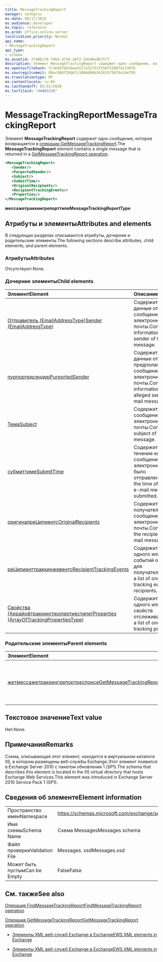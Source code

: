 ```yaml
---
title: MessageTrackingReport
manager: sethgros
ms.date: 09/17/2015
ms.audience: Developer
ms.topic: reference
ms.prod: office-online-server
localization_priority: Normal
api_name:
- MessageTrackingReport
api_type:
- schema
ms.assetid: 2740bcf6-f86d-4756-a0f2-24ed6e9b75f7
description: Элемент MessageTrackingReport содержит одно сообщение, которое возвращается в операции GetMessageTrackingReport.
ms.openlocfilehash: fc3e56fbb1bee411fa31751f558f520874133076
ms.sourcegitcommit: 88ec988f2bb67c1866d06b361615f3674a24e795
ms.translationtype: MT
ms.contentlocale: ru-RU
ms.lasthandoff: 05/31/2020
ms.locfileid: "44463218"
---
```

# <a name="messagetrackingreport"></a><span data-ttu-id="b1881-103">MessageTrackingReport</span><span class="sxs-lookup"><span data-stu-id="b1881-103">MessageTrackingReport</span></span>

<span data-ttu-id="b1881-104">Элемент **MessageTrackingReport** содержит одно сообщение, которое возвращается в [операции GetMessageTrackingReport](getmessagetrackingreport-operation.md).</span><span class="sxs-lookup"><span data-stu-id="b1881-104">The **MessageTrackingReport** element contains a single message that is returned in a [GetMessageTrackingReport operation](getmessagetrackingreport-operation.md).</span></span>
  
```XML
<MessageTrackingReport>
   <Sender/>
   <PurportedSender/>
   <Subject/>
   <SubmitTime/>
   <OriginalRecipients/>
   <RecipientTrackingEvents/>
   <Properties/>
</MessageTrackingReport>
```

 <span data-ttu-id="b1881-105">**мессажетраккингрепорттипе**</span><span class="sxs-lookup"><span data-stu-id="b1881-105">**MessageTrackingReportType**</span></span>
## <a name="attributes-and-elements"></a><span data-ttu-id="b1881-106">Атрибуты и элементы</span><span class="sxs-lookup"><span data-stu-id="b1881-106">Attributes and elements</span></span>

<span data-ttu-id="b1881-107">В следующих разделах описываются атрибуты, дочерние и родительские элементы.</span><span class="sxs-lookup"><span data-stu-id="b1881-107">The following sections describe attributes, child elements, and parent elements.</span></span>
  
### <a name="attributes"></a><span data-ttu-id="b1881-108">Атрибуты</span><span class="sxs-lookup"><span data-stu-id="b1881-108">Attributes</span></span>

<span data-ttu-id="b1881-109">Отсутствуют.</span><span class="sxs-lookup"><span data-stu-id="b1881-109">None.</span></span>
  
### <a name="child-elements"></a><span data-ttu-id="b1881-110">Дочерние элементы</span><span class="sxs-lookup"><span data-stu-id="b1881-110">Child elements</span></span>

|<span data-ttu-id="b1881-111">**Элемент**</span><span class="sxs-lookup"><span data-stu-id="b1881-111">**Element**</span></span>|<span data-ttu-id="b1881-112">**Описание**</span><span class="sxs-lookup"><span data-stu-id="b1881-112">**Description**</span></span>|
|:-----|:-----|
|[<span data-ttu-id="b1881-113">Отправитель (EmailAddressType)</span><span class="sxs-lookup"><span data-stu-id="b1881-113">Sender (EmailAddressType)</span></span>](sender-emailaddresstype.md) <br/> |<span data-ttu-id="b1881-114">Содержит контактные данные отправителя сообщения электронной почты.</span><span class="sxs-lookup"><span data-stu-id="b1881-114">Contains contact information for the sender of the e-mail message.</span></span>  <br/> |
|[<span data-ttu-id="b1881-115">пурпортедсендер</span><span class="sxs-lookup"><span data-stu-id="b1881-115">PurportedSender</span></span>](purportedsender.md) <br/> |<span data-ttu-id="b1881-116">Содержит контактные данные отправителя предполагаемым сообщения электронной почты.</span><span class="sxs-lookup"><span data-stu-id="b1881-116">Contains contact information for the alleged sender of an e-mail message.</span></span>  <br/> |
|[<span data-ttu-id="b1881-117">Тема</span><span class="sxs-lookup"><span data-stu-id="b1881-117">Subject</span></span>](subject.md) <br/> |<span data-ttu-id="b1881-118">Содержит тему сообщения электронной почты.</span><span class="sxs-lookup"><span data-stu-id="b1881-118">Contains the subject of the e-mail message.</span></span>  <br/> |
|[<span data-ttu-id="b1881-119">субмиттиме</span><span class="sxs-lookup"><span data-stu-id="b1881-119">SubmitTime</span></span>](submittime.md) <br/> |<span data-ttu-id="b1881-120">Содержит время, в течение которого сообщение электронной почты было отправлено.</span><span class="sxs-lookup"><span data-stu-id="b1881-120">Contains the time of day that the e-mail message was submitted.</span></span>  <br/> |
|[<span data-ttu-id="b1881-121">оригиналреЦипиентс</span><span class="sxs-lookup"><span data-stu-id="b1881-121">OriginalRecipients</span></span>](originalrecipients.md) <br/> |<span data-ttu-id="b1881-122">Содержит список получателей сообщения электронной почты.</span><span class="sxs-lookup"><span data-stu-id="b1881-122">Contains a list of the recipients of the e-mail message.</span></span>  <br/> |
|[<span data-ttu-id="b1881-123">реЦипиенттраккинжевентс</span><span class="sxs-lookup"><span data-stu-id="b1881-123">RecipientTrackingEvents</span></span>](recipienttrackingevents.md) <br/> |<span data-ttu-id="b1881-124">Содержит список одного или нескольких событий отслеживания для получателей.</span><span class="sxs-lookup"><span data-stu-id="b1881-124">Contains a list of one or more tracking events for the recipients.</span></span>  <br/> |
|[<span data-ttu-id="b1881-125">Свойства (Аррайофтраккингпропертиестипе)</span><span class="sxs-lookup"><span data-stu-id="b1881-125">Properties (ArrayOfTrackingPropertiesType)</span></span>](properties-arrayoftrackingpropertiestype.md) <br/> |<span data-ttu-id="b1881-126">Содержит список одного или нескольких свойств отслеживания.</span><span class="sxs-lookup"><span data-stu-id="b1881-126">Contains a list of one or more tracking properties.</span></span>  <br/> |
   
### <a name="parent-elements"></a><span data-ttu-id="b1881-127">Родительские элементы</span><span class="sxs-lookup"><span data-stu-id="b1881-127">Parent elements</span></span>

|<span data-ttu-id="b1881-128">**Элемент**</span><span class="sxs-lookup"><span data-stu-id="b1881-128">**Element**</span></span>|<span data-ttu-id="b1881-129">**Описание**</span><span class="sxs-lookup"><span data-stu-id="b1881-129">**Description**</span></span>|
|:-----|:-----|
|[<span data-ttu-id="b1881-130">жетмессажетраккингрепортреспонсе</span><span class="sxs-lookup"><span data-stu-id="b1881-130">GetMessageTrackingReportResponse</span></span>](getmessagetrackingreportresponse.md) <br/> |<span data-ttu-id="b1881-131">Содержит результат одного запроса [операции GetMessageTrackingReport](getmessagetrackingreport-operation.md) .</span><span class="sxs-lookup"><span data-stu-id="b1881-131">Contains the result of a single [GetMessageTrackingReport operation](getmessagetrackingreport-operation.md) request.</span></span>  <br/> |
   
## <a name="text-value"></a><span data-ttu-id="b1881-132">Текстовое значение</span><span class="sxs-lookup"><span data-stu-id="b1881-132">Text value</span></span>

<span data-ttu-id="b1881-133">Нет.</span><span class="sxs-lookup"><span data-stu-id="b1881-133">None.</span></span>
  
## <a name="remarks"></a><span data-ttu-id="b1881-134">Примечания</span><span class="sxs-lookup"><span data-stu-id="b1881-134">Remarks</span></span>

<span data-ttu-id="b1881-135">Схема, описывающая этот элемент, находится в виртуальном каталоге IIS, в котором размещены веб-службы Exchange.Этот элемент появился в Exchange Server 2010 с пакетом обновления 1 (SP1).</span><span class="sxs-lookup"><span data-stu-id="b1881-135">The schema that describes this element is located in the IIS virtual directory that hosts Exchange Web Services.This element was introduced in Exchange Server 2010 Service Pack 1 (SP1).</span></span>
  
## <a name="element-information"></a><span data-ttu-id="b1881-136">Сведения об элементе</span><span class="sxs-lookup"><span data-stu-id="b1881-136">Element information</span></span>

|||
|:-----|:-----|
|<span data-ttu-id="b1881-137">Пространство имен</span><span class="sxs-lookup"><span data-stu-id="b1881-137">Namespace</span></span>  <br/> |https://schemas.microsoft.com/exchange/services/2006/messages  <br/> |
|<span data-ttu-id="b1881-138">Имя схемы</span><span class="sxs-lookup"><span data-stu-id="b1881-138">Schema Name</span></span>  <br/> |<span data-ttu-id="b1881-139">Схема Messages</span><span class="sxs-lookup"><span data-stu-id="b1881-139">Messages schema</span></span>  <br/> |
|<span data-ttu-id="b1881-140">Файл проверки</span><span class="sxs-lookup"><span data-stu-id="b1881-140">Validation File</span></span>  <br/> |<span data-ttu-id="b1881-141">Messages. xsd</span><span class="sxs-lookup"><span data-stu-id="b1881-141">Messages.xsd</span></span>  <br/> |
|<span data-ttu-id="b1881-142">Может быть пустым</span><span class="sxs-lookup"><span data-stu-id="b1881-142">Can be Empty</span></span>  <br/> |<span data-ttu-id="b1881-143">False</span><span class="sxs-lookup"><span data-stu-id="b1881-143">False</span></span>  <br/> |
   
## <a name="see-also"></a><span data-ttu-id="b1881-144">См. также</span><span class="sxs-lookup"><span data-stu-id="b1881-144">See also</span></span>



[<span data-ttu-id="b1881-145">Операция FindMessageTrackingReport</span><span class="sxs-lookup"><span data-stu-id="b1881-145">FindMessageTrackingReport operation</span></span>](findmessagetrackingreport-operation.md)
  
[<span data-ttu-id="b1881-146">Операция GetMessageTrackingReport</span><span class="sxs-lookup"><span data-stu-id="b1881-146">GetMessageTrackingReport operation</span></span>](getmessagetrackingreport-operation.md)


- [<span data-ttu-id="b1881-147">Элементы XML веб-служб Exchange в Exchange</span><span class="sxs-lookup"><span data-stu-id="b1881-147">EWS XML elements in Exchange</span></span>](ews-xml-elements-in-exchange.md)
  
- [<span data-ttu-id="b1881-148">Элементы XML веб-служб Exchange в Exchange</span><span class="sxs-lookup"><span data-stu-id="b1881-148">EWS XML elements in Exchange</span></span>](ews-xml-elements-in-exchange.md)

